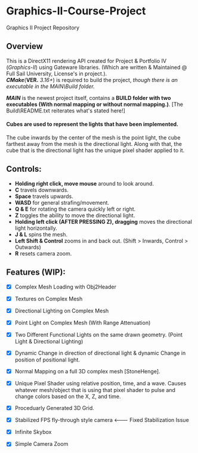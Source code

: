 # Graphics-II-Course-Project
Graphics II Project Repository

## Overview
This is a DirectX11 rendering API created for Project & Portfolio IV (*Graphics-II*) using Gateware libraries. (Which are written & Maintained @ Full Sail University, License's in project.).  
***CMake***(**VER.** *3.16+*) is required to build the project, *though there is an executable in the MAIN\Build folder.*

***MAIN*** is the newest project itself, contains a **BUILD folder with two executables (With normal mapping or without normal mapping.)**. [The Build\README.txt reiterates what's stated here!]  
#### Cubes are used to represent the lights that have been implemented.
The cube inwards by the center of the mesh is the point light, the cube farthest away from the mesh is the directional light.
Along with that, the cube that is the directional light has the unique pixel shader applied to it.

## Controls:
- **Holding right click, move mouse** around to look around.
- **C** travels downwards.
- **Space** travels upwards.
- **WASD** for general strafing/movement.
- **Q & E** for rotating the camera quickly left or right.
- **Z** toggles the ability to move the directional light.
- **Holding left click (AFTER PRESSING Z), dragging** moves the directional light horizontally.
- **J & L** spins the mesh.
- **Left Shift & Control** zooms in and back out. (Shift > Inwards, Control > Outwards)
- **R** resets camera zoom.

## Features (WIP):
- [x] Complex Mesh Loading with Obj2Header
- [x] Textures on Complex Mesh
- [x] Directional Lighting on Complex Mesh
- [x] Point Light on Complex Mesh (With Range Attenuation)
- [x] Two Different Functional Lights on the same drawn geometry. (Point Light & Directional Lighting)
- [x] Dynamic Change in direction of directional light & dynamic Change in position of positional light.
- [x] Normal Mapping on a full 3D complex mesh [StoneHenge].
- [x] Unique Pixel Shader using relative position, time, and a wave. Causes whatever mesh/object that is using that pixel shader to pulse and change colors based on the X, Z, and time.
- [x] Proceduarly Generated 3D Grid.
- [x] Stabilized FPS fly-through style camera <--- Fixed Stabilization Issue
- [x] Infinite Skybox
- [x] Simple Camera Zoom


